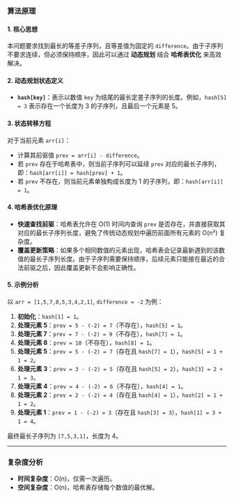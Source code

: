 ### 算法原理

#### 1. 核心思想

本问题要求找到最长的等差子序列，且等差值为固定的 `difference`。由于子序列不要求连续，但必须保持顺序，因此可以通过 **动态规划** 结合 **哈希表优化** 来高效解决。

#### 2. 动态规划状态定义
- **`hash[key]`**：表示以数值 `key` 为结尾的最长定差子序列的长度。例如，`hash[5] = 3` 表示存在一个长度为 3 的子序列，且最后一个元素是 5。

#### 3. 状态转移方程
对于当前元素 `arr[i]`：
- 计算其前驱值 `prev = arr[i] - difference`。
- 若 `prev` 存在于哈希表中，则当前子序列可以延续 `prev` 对应的最长子序列，即：`hash[arr[i]] = hash[prev] + 1`。
- 若 `prev` 不存在，则当前元素单独构成长度为 1 的子序列，即：`hash[arr[i]] = 1`。

#### 4. 哈希表优化原理

- **快速查找前驱**：哈希表允许在 O(1) 时间内查询 `prev` 是否存在，并直接获取其对应的最长子序列长度，避免了传统动态规划中遍历前面所有元素的 O(n²) 复杂度。
- **覆盖更新策略**：如果多个相同数值的元素出现，哈希表会记录最新遇到的该数值的最长子序列长度。由于子序列需要保持顺序，后续元素只能接在最近的合法前驱之后，因此覆盖更新不会影响正确性。

#### 5. 示例分析
以 `arr = [1,5,7,8,5,3,4,2,1]`, `difference = -2` 为例：
1. **初始化**：`hash[1] = 1`。
2. **处理元素 5**：`prev = 5 - (-2) = 7`（不存在），`hash[5] = 1`。
3. **处理元素 7**：`prev = 7 - (-2) = 9`（不存在），`hash[7] = 1`。
4. **处理元素 8**：`prev = 10`（不存在），`hash[8] = 1`。
5. **处理元素 5**：`prev = 5 - (-2) = 7`（存在且 `hash[7] = 1`），`hash[5] = 1 + 1 = 2`。
6. **处理元素 3**：`prev = 3 - (-2) = 5`（存在且 `hash[5] = 2`），`hash[3] = 2 + 1 = 3`。
7. **处理元素 4**：`prev = 4 - (-2) = 6`（不存在），`hash[4] = 1`。
8. **处理元素 2**：`prev = 2 - (-2) = 4`（存在且 `hash[4] = 1`），`hash[2] = 1 + 1 = 2`。
9. **处理元素 1**：`prev = 1 - (-2) = 3`（存在且 `hash[3] = 3`），`hash[1] = 3 + 1 = 4`。

最终最长子序列为 `[7,5,3,1]`，长度为 4。

---

### 复杂度分析

- **时间复杂度**：O(n)，仅需一次遍历。
- **空间复杂度**：O(n)，哈希表存储每个数值的最优解。
